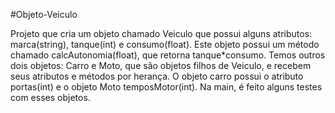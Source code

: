 #Objeto-Veiculo

<p>Projeto que cria um objeto chamado Veiculo que possui alguns atributos: marca(string), tanque(int) e consumo(float). Este objeto possui um método chamado calcAutonomia(float), que retorna tanque*consumo. Temos outros dois objetos: Carro e Moto, que são objetos filhos de Veiculo, e recebem seus atributos e métodos por herança. O objeto carro possui o atributo portas(int) e o objeto Moto temposMotor(int). Na main, é feito alguns testes com esses objetos.</p> 

